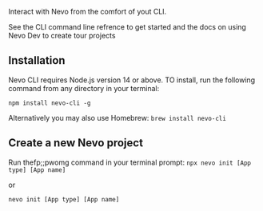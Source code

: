 Interact with Nevo from the comfort of yout CLI.

See the CLI command line refrence to get started and the docs on using Nevo Dev to create tour projects

## Installation
Nevo CLI requires Node.js version 14 or above. TO install, run the following command from any directory in your terminal:

``` npm install nevo-cli -g ```

Alternatively you may also use Homebrew: ``` brew install nevo-cli ```

## Create a new Nevo project
Run thefp;;pwomg command in your terminal prompt:
``` npx nevo init [App type] [App name] ```

or

``` nevo init [App type] [App name] ```

